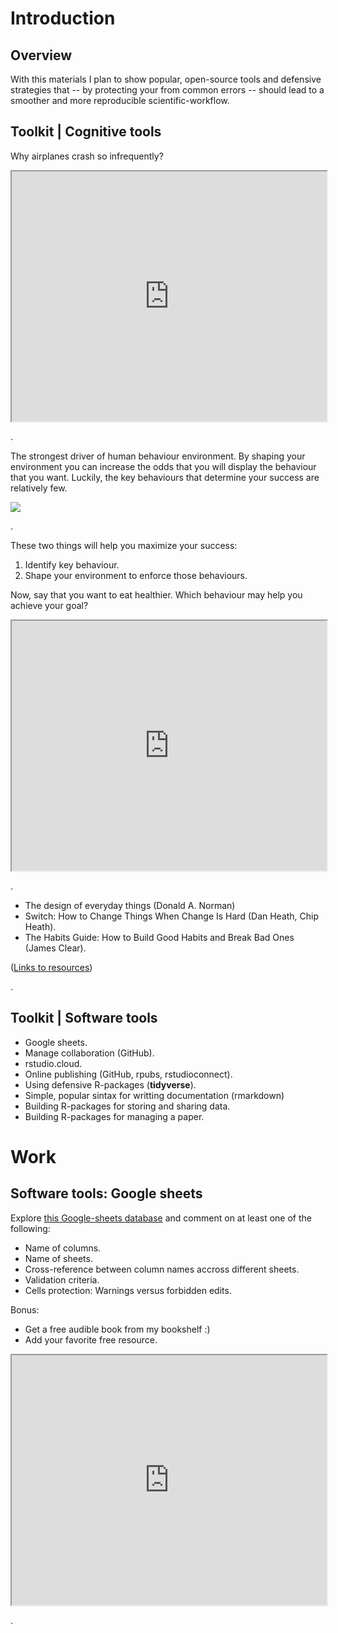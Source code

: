 # Introduction

## Overview

With this materials I plan to show popular, open-source tools and defensive strategies that -- by protecting your from common errors -- should lead to a smoother and more reproducible scientific-workflow.

## Toolkit | Cognitive tools

Why airplanes crash so infrequently?

<iframe src="https://todaysmeet.com/room/3260822/embed?type=live&hide_ui=0" height="400" width="100%"></iframe>

.

The strongest driver of human behaviour environment. By shaping your environment you can increase the odds that you will display the behaviour that you want. Luckily, the key behaviours that determine your success are relatively few. 

![](https://i.imgur.com/j6aUh1q.png)

.

These two things will help you maximize your success:

1. Identify key behaviour. 
2. Shape your environment to enforce those behaviours. 

Now, say that you want to eat healthier. Which behaviour may help you achieve your goal?

<iframe src="https://todaysmeet.com/room/3260823/embed?type=live&hide_ui=0" height="400" width="100%"></iframe>

.

* The design of everyday things (Donald A. Norman)
* Switch: How to Change Things When Change Is Hard (Dan Heath, Chip Heath).
* The Habits Guide: How to Build Good Habits and Break Bad Ones (James Clear).

([Links to resources](https://docs.google.com/spreadsheets/d/1GtAW9t6A6zcEpIQvCaylcFpQkbjNgWjz7XYotHL9gbs/edit?usp=sharing))

.

## Toolkit | Software tools

* Google sheets.
* Manage collaboration (GitHub).
* rstudio.cloud.
* Online publishing (GitHub, rpubs, rstudioconnect).
* Using defensive R-packages (__tidyverse__).
* Simple, popular sintax for writting documentation (rmarkdown)
* Building R-packages for storing and sharing data.
* Building R-packages for managing a paper.

# Work

## Software tools: Google sheets

Explore [this Google-sheets database](https://bit.ly/share-wisdom) and comment on at least one of the following:

* Name of columns.
* Name of sheets.
* Cross-reference between column names accross different sheets.
* Validation criteria.
* Cells protection: Warnings versus forbidden edits.

Bonus: 

* Get a free audible book from my bookshelf :)
* Add your favorite free resource.

<iframe src="https://todaysmeet.com/room/3260861/embed?type=live&hide_ui=0" height="400" width="100%"></iframe>

.
